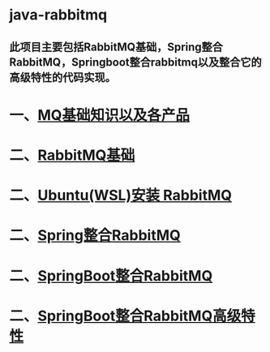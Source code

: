 # java-rabbitmq

## 此项目主要包括RabbitMQ基础，Spring整合RabbitMQ，Springboot整合rabbitmq以及整合它的高级特性的代码实现。

# 一、[MQ基础知识以及各产品](rabbitmq-pdf/MQ基础知识及各产品.pdf)
# 二、[RabbitMQ基础](rabbitmq-pdf/RabbitMQ基础.pdf)
# 二、[Ubuntu(WSL)安装 RabbitMQ](rabbitmq-pdf/Ubuntu(WSL)安装RabbitMQ.pdf)
# 二、[Spring整合RabbitMQ](rabbitmq-pdf/Spring整合RabbitMQ.pdf)
# 二、[SpringBoot整合RabbitMQ](rabbitmq-pdf/SpringBoot整合RabbitMQ.pdf)
# 二、[SpringBoot整合RabbitMQ高级特性](rabbitmq-pdf/SpringBoot整合RabbitMQ高级特性.pdf)